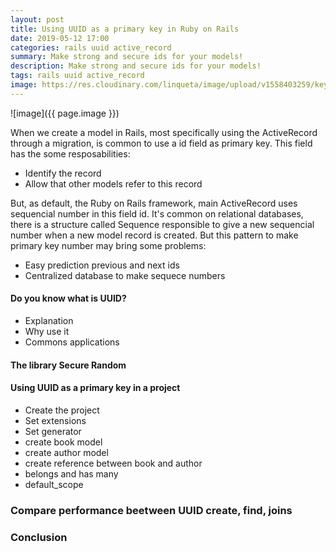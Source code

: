 ```yaml
---
layout: post
title: Using UUID as a primary key in Ruby on Rails
date: 2019-05-12 17:00
categories: rails uuid active_record
summary: Make strong and secure ids for your models!
description: Make strong and secure ids for your models!
tags: rails uuid active_record
image: https://res.cloudinary.com/linqueta/image/upload/v1558403259/keys_ygx9qv.jpg
---
```


![image]({{ page.image }})

When we create a model in Rails, most specifically using the ActiveRecord through a migration, is common to use a id field as primary key. This field has the some resposabilities:
  - Identify the record
  - Allow that other models refer to this record

But, as default, the Ruby on Rails framework, main ActiveRecord uses sequencial number in this field id. It's common on relational databases, there is a structure called Sequence responsible to give a new sequencial number when a new model record is created. But this pattern to make primary key number may bring some problems:
  - Easy prediction previous and next ids
  - Centralized database to make sequece numbers

#### Do you know what is UUID?
- Explanation
- Why use it
- Commons applications

#### The library Secure Random

#### Using UUID as a primary key in a project

 - Create the project
 - Set extensions
 - Set generator
 - create book model
 - create author model
 - create reference between book and author
 - belongs and has many
 - default_scope

### Compare performance beetween UUID create, find, joins

### Conclusion


